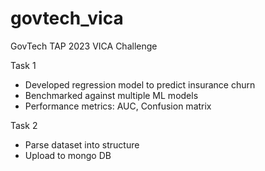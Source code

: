 # govtech_vica
GovTech TAP 2023 VICA Challenge

Task 1
- Developed regression model to predict insurance churn
- Benchmarked against multiple ML models
- Performance metrics: AUC, Confusion matrix

Task 2
- Parse dataset into structure
- Upload to mongo DB
